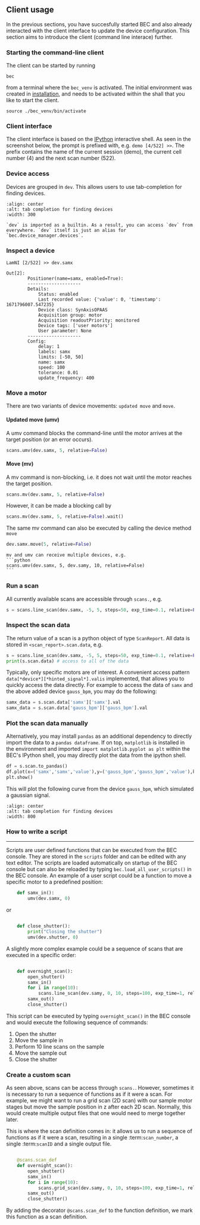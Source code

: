 ## Client usage

In the previous sections, you have succesfully started BEC and also already interacted with the client interface to update the device configuration. 
This section aims to introduce the client (command line interace) further.

### Starting the command-line client
The client can be started by running

```{code-block} bash
bec
```
from a terminal where the `bec_venv` is activated.
The initial environment was created in [installation](#user.installation), and needs to be activated within the shall that you like to start the client. 
```{code-block} bash
source ./bec_venv/bin/activate
`````` 

### Client interface
The client interface is based on the [IPython](https://ipython.org/) interactive shell. As seen in the screenshot below, the prompt is prefixed with, e.g. `demo [4/522] >>`. The prefix contains the name of the current session (demo), the current cell number (4) and the next scan number (522).


### Device access
Devices are grouped in `dev`. This allows users to use tab-completion for finding devices.

```{image} ../assets/tab-complete-devices.png
:align: center
:alt: tab completion for finding devices
:width: 300
```

```{hint}
`dev` is imported as a builtin. As a result, you can access `dev` from everywhere. `dev` itself is just an alias for `bec.device_manager.devices`.
```


### Inspect a device

```ipython
LamNI [2/522] >> dev.samx

Out[2]:
        Positioner(name=samx, enabled=True):
        --------------------
        Details:
            Status: enabled
            Last recorded value: {'value': 0, 'timestamp': 1671796007.547235}
            Device class: SynAxisOPAAS
            Acquisition group: motor
            Acquisition readoutPriority: monitored
            Device tags: ['user motors']
            User parameter: None
        --------------------
        Config:
            delay: 1
            labels: samx
            limits: [-50, 50]
            name: samx
            speed: 100
            tolerance: 0.01
            update_frequency: 400
```

### Move a motor

There are two variants of device movements: `updated move` and `move`.

#### Updated move (umv)

A umv command blocks the command-line until the motor arrives at the target position (or an error occurs).

```python
scans.umv(dev.samx, 5, relative=False)
```

#### Move (mv)

A mv command is non-blocking, i.e. it does not wait until the motor reaches the target position.

```python
scans.mv(dev.samx, 5, relative=False)
```

However, it can be made a blocking call by

```python
scans.mv(dev.samx, 5, relative=False).wait()
```

The same mv command can also be executed by calling the device method `move`

```python
dev.samx.move(5, relative=False)
```

````{note}
mv and umv can receive multiple devices, e.g.
```python
scans.umv(dev.samx, 5, dev.samy, 10, relative=False)
```
```````

### Run a scan

All currently available scans are accessible through `scans.`, e.g.

```python
s = scans.line_scan(dev.samx, -5, 5, steps=50, exp_time=0.1, relative=False)
```

### Inspect the scan data

The return value of a scan is a python object of type `ScanReport`. All data is stored in `<scan_report>.scan.data`, e.g.

```python
s = scans.line_scan(dev.samx, -5, 5, steps=50, exp_time=0.1, relative=False)
print(s.scan.data) # access to all of the data
```
Typically, only specific motors are of interest. 
A convenient access pattern `data[*device*][*hinted_signal*].valis` implemented, that allows you to quickly access the data directly.
For example to access the data of `samx` and the above added device `gauss_bpm`, you may do the following:
```python
samx_data = s.scan.data['samx']['samx'].val
samx_data = s.scan.data['gauss_bpm']['gauss_bpm'].val
```

### Plot the scan data manually
Alternatively, you may install `pandas` as an additional dependency to directly import the data to a `pandas dataframe`. 
If on top, `matplotlib` is installed in the environment and imported `import matplotlib.pyplot as plt` within the BEC's IPython shell, you may directly plot the data from the ipython shell.

```python
df = s.scan.to_pandas()
df.plot(x=('samx','samx','value'),y=('gauss_bpm','gauss_bpm','value'),kind='scatter')
plt.show()
```
This will plot the following curve from the device `gauss_bpm`, which simulated a gaussian signal.
```{image} ../assets/gauss_scatter_plot.png
:align: center
:alt: tab completion for finding devices
:width: 800
```


### How to write a script
-----------------------

Scripts are user defined functions that can be executed from the BEC console. They are stored in the ``scripts`` folder and can be edited with any text editor. 
The scripts are loaded automatically on startup of the BEC console but can also be reloaded by typing ``bec.load_all_user_scripts()`` in the BEC console.
An example of a user script could be a function to move a specific motor to a predefined position:

```python 
    def samx_in():
        umv(dev.samx, 0)
```

or 

```python 

    def close_shutter():
        print("Closing the shutter")
        umv(dev.shutter, 0)
```

A slightly more complex example could be a sequence of scans that are executed in a specific order:

```python

    def overnight_scan():
        open_shutter()
        samx_in()
        for i in range(10):
            scans.line_scan(dev.samy, 0, 10, steps=100, exp_time=1, relative=False)
        samx_out()
        close_shutter()
```

This script can be executed by typing ``overnight_scan()`` in the BEC console and would execute the following sequence of commands:

1. Open the shutter
2. Move the sample in
3. Perform 10 line scans on the sample
4. Move the sample out
5. Close the shutter

### Create a custom scan

As seen above, scans can be access through `scans.`. However, sometimes it is necessary to run a sequence of functions as if it were a scan. For example, we might want to run a grid scan (2D scan) with our sample motor stages but move the sample position in z after each 2D scan. 
Normally, this would create multiple output files that one would need to merge together later. 

This is where the scan definition comes in: it allows us to run a sequence of functions as if it were a scan, resulting in a single :term:`scan_number`, a single :term:`scanID` and a single output file. 


```python

    @scans.scan_def
    def overnight_scan():
        open_shutter()
        samx_in()
        for i in range(10):
            scans.grid_scan(dev.samy, 0, 10, steps=100, exp_time=1, relative=False)
        samx_out()
        close_shutter()
```

By adding the decorator ``@scans.scan_def`` to the function definition, we mark this function as a scan definition.
